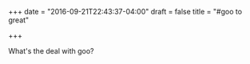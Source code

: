 +++
date = "2016-09-21T22:43:37-04:00"
draft = false
title = "#goo to great"

+++

What's the deal with goo?
